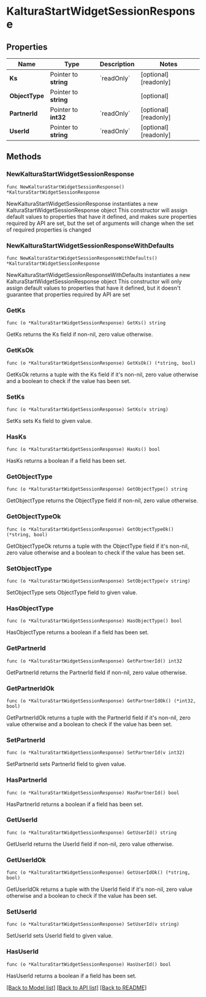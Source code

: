 # KalturaStartWidgetSessionResponse

## Properties

Name | Type | Description | Notes
------------ | ------------- | ------------- | -------------
**Ks** | Pointer to **string** | &#x60;readOnly&#x60; | [optional] [readonly] 
**ObjectType** | Pointer to **string** |  | [optional] 
**PartnerId** | Pointer to **int32** | &#x60;readOnly&#x60; | [optional] [readonly] 
**UserId** | Pointer to **string** | &#x60;readOnly&#x60; | [optional] [readonly] 

## Methods

### NewKalturaStartWidgetSessionResponse

`func NewKalturaStartWidgetSessionResponse() *KalturaStartWidgetSessionResponse`

NewKalturaStartWidgetSessionResponse instantiates a new KalturaStartWidgetSessionResponse object
This constructor will assign default values to properties that have it defined,
and makes sure properties required by API are set, but the set of arguments
will change when the set of required properties is changed

### NewKalturaStartWidgetSessionResponseWithDefaults

`func NewKalturaStartWidgetSessionResponseWithDefaults() *KalturaStartWidgetSessionResponse`

NewKalturaStartWidgetSessionResponseWithDefaults instantiates a new KalturaStartWidgetSessionResponse object
This constructor will only assign default values to properties that have it defined,
but it doesn't guarantee that properties required by API are set

### GetKs

`func (o *KalturaStartWidgetSessionResponse) GetKs() string`

GetKs returns the Ks field if non-nil, zero value otherwise.

### GetKsOk

`func (o *KalturaStartWidgetSessionResponse) GetKsOk() (*string, bool)`

GetKsOk returns a tuple with the Ks field if it's non-nil, zero value otherwise
and a boolean to check if the value has been set.

### SetKs

`func (o *KalturaStartWidgetSessionResponse) SetKs(v string)`

SetKs sets Ks field to given value.

### HasKs

`func (o *KalturaStartWidgetSessionResponse) HasKs() bool`

HasKs returns a boolean if a field has been set.

### GetObjectType

`func (o *KalturaStartWidgetSessionResponse) GetObjectType() string`

GetObjectType returns the ObjectType field if non-nil, zero value otherwise.

### GetObjectTypeOk

`func (o *KalturaStartWidgetSessionResponse) GetObjectTypeOk() (*string, bool)`

GetObjectTypeOk returns a tuple with the ObjectType field if it's non-nil, zero value otherwise
and a boolean to check if the value has been set.

### SetObjectType

`func (o *KalturaStartWidgetSessionResponse) SetObjectType(v string)`

SetObjectType sets ObjectType field to given value.

### HasObjectType

`func (o *KalturaStartWidgetSessionResponse) HasObjectType() bool`

HasObjectType returns a boolean if a field has been set.

### GetPartnerId

`func (o *KalturaStartWidgetSessionResponse) GetPartnerId() int32`

GetPartnerId returns the PartnerId field if non-nil, zero value otherwise.

### GetPartnerIdOk

`func (o *KalturaStartWidgetSessionResponse) GetPartnerIdOk() (*int32, bool)`

GetPartnerIdOk returns a tuple with the PartnerId field if it's non-nil, zero value otherwise
and a boolean to check if the value has been set.

### SetPartnerId

`func (o *KalturaStartWidgetSessionResponse) SetPartnerId(v int32)`

SetPartnerId sets PartnerId field to given value.

### HasPartnerId

`func (o *KalturaStartWidgetSessionResponse) HasPartnerId() bool`

HasPartnerId returns a boolean if a field has been set.

### GetUserId

`func (o *KalturaStartWidgetSessionResponse) GetUserId() string`

GetUserId returns the UserId field if non-nil, zero value otherwise.

### GetUserIdOk

`func (o *KalturaStartWidgetSessionResponse) GetUserIdOk() (*string, bool)`

GetUserIdOk returns a tuple with the UserId field if it's non-nil, zero value otherwise
and a boolean to check if the value has been set.

### SetUserId

`func (o *KalturaStartWidgetSessionResponse) SetUserId(v string)`

SetUserId sets UserId field to given value.

### HasUserId

`func (o *KalturaStartWidgetSessionResponse) HasUserId() bool`

HasUserId returns a boolean if a field has been set.


[[Back to Model list]](../README.md#documentation-for-models) [[Back to API list]](../README.md#documentation-for-api-endpoints) [[Back to README]](../README.md)


